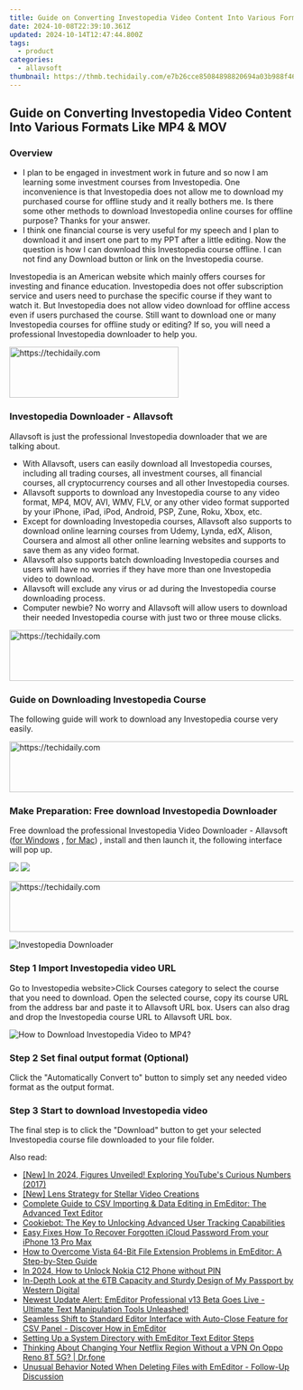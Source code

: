 ```yaml
---
title: Guide on Converting Investopedia Video Content Into Various Formats Like MP4 & MOV
date: 2024-10-08T22:39:10.361Z
updated: 2024-10-14T12:47:44.800Z
tags:
  - product
categories:
  - allavsoft
thumbnail: https://thmb.techidaily.com/e7b26cce85084898820694a03b988f46853880c83b86563e047e92a3e8096101.jpg
---
```


## Guide on Converting Investopedia Video Content Into Various Formats Like MP4 & MOV

### Overview

* I plan to be engaged in investment work in future and so now I am learning some investment courses from Investopedia. One inconvenience is that Investopedia does not allow me to download my purchased course for offline study and it really bothers me. Is there some other methods to download Investopedia online courses for offline purpose? Thanks for your answer.
* I think one financial course is very useful for my speech and I plan to download it and insert one part to my PPT after a little editing. Now the question is how I can download this Investopedia course offline. I can not find any Download button or link on the Investopedia course.

Investopedia is an American website which mainly offers courses for investing and finance education. Investopedia does not offer subscription service and users need to purchase the specific course if they want to watch it. But Investopedia does not allow video download for offline access even if users purchased the course. Still want to download one or many Investopedia courses for offline study or editing? If so, you will need a professional Investopedia downloader to help you.

<!-- affiliate ads begin -->
<a href="https://aligracehair.sjv.io/c/5597632/1880956/19272" target="_top" id="1880956">
  <img src="//a.impactradius-go.com/display-ad/19272-1880956" border="0" alt="https://techidaily.com" width="300" height="90"/>
</a>
<img height="0" width="0" src="https://aligracehair.sjv.io/i/5597632/1880956/19272" style="position:absolute;visibility:hidden;" border="0" />
<!-- affiliate ads end -->

### Investopedia Downloader - Allavsoft

Allavsoft is just the professional Investopedia downloader that we are talking about.

* With Allavsoft, users can easily download all Investopedia courses, including all trading courses, all investment courses, all financial courses, all cryptocurrency courses and all other Investopedia courses.
* Allavsoft supports to download any Investopedia course to any video format, MP4, MOV, AVI, WMV, FLV, or any other video format supported by your iPhone, iPad, iPod, Android, PSP, Zune, Roku, Xbox, etc.
* Except for downloading Investopedia courses, Allavsoft also supports to download online learning courses from Udemy, Lynda, edX, Alison, Coursera and almost all other online learning websites and supports to save them as any video format.
* Allavsoft also supports batch downloading Investopedia courses and users will have no worries if they have more than one Investopedia video to download.
* Allavsoft will exclude any virus or ad during the Investopedia course downloading process.
* Computer newbie? No worry and Allavsoft will allow users to download their needed Investopedia course with just two or three mouse clicks.

<!-- affiliate ads begin -->
<a href="https://unicoeye.pxf.io/c/5597632/2134243/18498" target="_top" id="2134243">
  <img src="//a.impactradius-go.com/display-ad/18498-2134243" border="0" alt="https://techidaily.com" width="728" height="90"/>
</a>
<img height="0" width="0" src="https://unicoeye.pxf.io/i/5597632/2134243/18498" style="position:absolute;visibility:hidden;" border="0" />
<!-- affiliate ads end -->

### Guide on Downloading Investopedia Course

The following guide will work to download any Investopedia course very easily.

<!-- affiliate ads begin -->
<a href="https://imp.i357552.net/c/5597632/947750/11832" target="_top" id="947750">
  <img src="//a.impactradius-go.com/display-ad/11832-947750" border="0" alt="https://techidaily.com" width="728" height="90"/>
</a>
<img height="0" width="0" src="https://imp.i357552.net/i/5597632/947750/11832" style="position:absolute;visibility:hidden;" border="0" />
<!-- affiliate ads end -->

### Make Preparation: Free download Investopedia Downloader

Free download the professional Investopedia Video Downloader - Allavsoft ([for Windows](https://tools.techidaily.com/allavsoft/products/) , [for Mac](https://tools.techidaily.com/allavsoft/products/)) , install and then launch it, the following interface will pop up.

[![](https://www.allavsoft.com/how-to/../images/how-to/free-download-win.jpg)](https://tools.techidaily.com/allavsoft/products/) [![](https://www.allavsoft.com/how-to/../images/how-to/free-download-mac.jpg)](https://tools.techidaily.com/allavsoft/products/)

<!-- affiliate ads begin -->
<a href="https://ephamedtechinc.pxf.io/c/5597632/2126493/26400" target="_top" id="2126493">
  <img src="//a.impactradius-go.com/display-ad/26400-2126493" border="0" alt="https://techidaily.com" width="640" height="90"/>
</a>
<img height="0" width="0" src="https://ephamedtechinc.pxf.io/i/5597632/2126493/26400" style="position:absolute;visibility:hidden;" border="0" />
<!-- affiliate ads end -->

![Investopedia Downloader](https://www.allavsoft.com/how-to/../images/allavsoft/screen-shot-600.jpg)

### Step 1 Import Investopedia video URL

Go to Investopedia website>Click Courses category to select the course that you need to download. Open the selected course, copy its course URL from the address bar and paste it to Allavsoft URL box. Users can also drag and drop the Investopedia course URL to Allavsoft URL box.

![How to Download Investopedia Video to MP4?](https://www.allavsoft.com/how-to/../images/how-to/download-rtmp-video/download-rtmp-video.jpg)

### Step 2 Set final output format (Optional)

Click the "Automatically Convert to" button to simply set any needed video format as the output format.

### Step 3 Start to download Investopedia video

The final step is to click the "Download" button to get your selected Investopedia course file downloaded to your file folder.

<ins class="adsbygoogle"
     style="display:block"
     data-ad-format="autorelaxed"
     data-ad-client="ca-pub-7571918770474297"
     data-ad-slot="1223367746"></ins>

<ins class="adsbygoogle"
     style="display:block"
     data-ad-client="ca-pub-7571918770474297"
     data-ad-slot="8358498916"
     data-ad-format="auto"
     data-full-width-responsive="true"></ins>

<span class="atpl-alsoreadstyle">Also read:</span>
<div><ul>
<li><a href="https://youtube-zero.techidaily.com/n-2024-figures-unveiled-exploring-youtubes-curious-numbers-2017/"><u>[New] In 2024, Figures Unveiled! Exploring YouTube's Curious Numbers (2017)</u></a></li>
<li><a href="https://youtube-blog.techidaily.com/ens-strategy-for-stellar-video-creations/"><u>[New] Lens Strategy for Stellar Video Creations</u></a></li>
<li><a href="https://win-comparisons.techidaily.com/complete-guide-to-csv-importing-and-data-editing-in-emeditor-the-advanced-text-editor/"><u>Complete Guide to CSV Importing & Data Editing in EmEditor: The Advanced Text Editor</u></a></li>
<li><a href="https://solve-news.techidaily.com/cookiebot-the-key-to-unlocking-advanced-user-tracking-capabilities/"><u>Cookiebot: The Key to Unlocking Advanced User Tracking Capabilities</u></a></li>
<li><a href="https://activate-lock.techidaily.com/easy-fixes-how-to-recover-forgotten-icloud-password-from-your-iphone-13-pro-max-by-drfone-ios/"><u>Easy Fixes How To Recover Forgotten iCloud Password From your iPhone 13 Pro Max</u></a></li>
<li><a href="https://win-comparisons.techidaily.com/how-to-overcome-vista-64-bit-file-extension-problems-in-emeditor-a-step-by-step-guide/"><u>How to Overcome Vista 64-Bit File Extension Problems in EmEditor: A Step-by-Step Guide</u></a></li>
<li><a href="https://easy-unlock-android.techidaily.com/in-2024-how-to-unlock-nokia-c12-phone-without-pin-by-drfone-android/"><u>In 2024, How to Unlock Nokia C12 Phone without PIN</u></a></li>
<li><a href="https://hardware-reviews.techidaily.com/in-depth-look-at-the-6tb-capacity-and-sturdy-design-of-my-passport-by-western-digital/"><u>In-Depth Look at the 6TB Capacity and Sturdy Design of My Passport by Western Digital</u></a></li>
<li><a href="https://win-comparisons.techidaily.com/newest-update-alert-emeditor-professional-v13-beta-goes-live-ultimate-text-manipulation-tools-unleashed/"><u>Newest Update Alert: EmEditor Professional v13 Beta Goes Live - Ultimate Text Manipulation Tools Unleashed!</u></a></li>
<li><a href="https://win-comparisons.techidaily.com/seamless-shift-to-standard-editor-interface-with-auto-close-feature-for-csv-panel-discover-how-in-emeditor/"><u>Seamless Shift to Standard Editor Interface with Auto-Close Feature for CSV Panel - Discover How in EmEditor</u></a></li>
<li><a href="https://win-comparisons.techidaily.com/setting-up-a-system-directory-with-emeditor-text-editor-steps/"><u>Setting Up a System Directory with EmEditor Text Editor Steps</u></a></li>
<li><a href="https://fake-location.techidaily.com/thinking-about-changing-your-netflix-region-without-a-vpn-on-oppo-reno-8t-5g-drfone-by-drfone-virtual-android/"><u>Thinking About Changing Your Netflix Region Without a VPN On Oppo Reno 8T 5G? | Dr.fone</u></a></li>
<li><a href="https://win-comparisons.techidaily.com/unusual-behavior-noted-when-deleting-files-with-emeditor-follow-up-discussion/"><u>Unusual Behavior Noted When Deleting Files with EmEditor - Follow-Up Discussion</u></a></li>
</ul></div>

